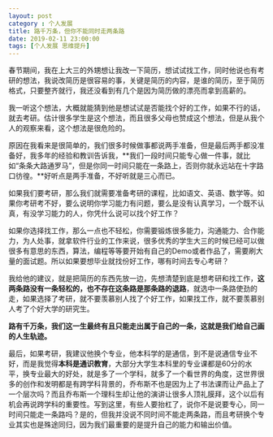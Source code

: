 ```yaml
---
layout: post
category : 个人发展
title: 路千万条，但你不能同时走两条路
date: 2019-02-11 23:00:00
tags: [个人发展 思维提升]
---
```



春节期间，我在上大三的外甥想让我改一下简历，想试试找工作，同时他说也有考研的想法，我说改简历是很容易的事，关键是简历的内容，是谁的简历，至于简历格式，只要整齐就行，我还没看到有几个是因为简历做的漂亮而拿到高薪的。

我一听这个想法，大概就能猜到他是想试试是否能找个好的工作，如果不行的话，就去考研。估计很多学生是这个想法，而且很多父母也赞成这个想法，但是从我个人的观察来看，这个想法是很危险的。


原因在我看来是很简单的，我们很多时候做事都说两手准备，但是最后两手都没准备好，我多年的经验和教训告诉我，**我们一段时间只能专心做一件事，就比如“条条大路通罗马”，但是你同一时间只能在一条路上，否则你就永远站在十字路口彷徨。**好听点是两手准备，不好听就是三心而已。


如果我们要考研，那么我们就需要准备考研的课程，比如语文、英语、数学等。如果你考研考不好，要么说明你学习能力有问题，要么是没有认真学习，一个既不认真，有没学习能力的人，你凭什么说可以找个好工作？

如果你选择找工作，那么一点也不轻松，你需要锻炼很多能力，沟通能力、合作能力，为人处事，就拿软件行业的工作来说，很多优秀的学生大三的时候已经可以做很多有意思的东西，算法，编程等等要开始有自己的Demo或者作品了，需要刷大量的面试题。所以如果要想毕业就找份好工作，哪有时间去专心考研？


我给他的建议，就是把简历的东西先放一边，先想清楚到底是想考研和找工作，**这两条路没有一条轻松的，也不存在这条路是那条路的退路**，就选中一条路使劲的走，如果选择了考研，就不要羡慕别人找了个好工作，如果找工作，就不要羡慕别人考了个好大学的研究生。


**路有千万条，我们这一生最终有且只能走出属于自己的一条，这就是我们给自己画的人生轨迹。**


最后，如果考研，我建议他换个专业，他本科学的是通信，到不是说通信专业不好，而是我觉得**本科是通识教育**，大部分大学生本科里的专业课都是60分的水平，换专业最大的好处，就是多了一个学科，就多了一个看世界的角度，这世界很多的创作和发明都是有跨学科背景的，乔布斯不也是因为上了书法课而让产品上了一个层次吗？而且乔布斯一个理科生却让他的演讲让很多人顶礼膜拜，这个以后有机会再说跨学科的重要性。写到这里，有些人要抬杠了，说你不是说要专心，同一时间只能走一条路吗？是的，但我并没说不同时间不能走两条路，而且考研换个专业其实也是殊途同归，因为我们最重要的是提升自己的能力和输出价值。